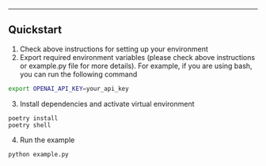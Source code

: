 ---

## Quickstart

1. Check above instructions for setting up your environment
2. Export required environment variables (please check above instructions or example.py file for more details).
   For example, if you are using bash, you can run the following command

```bash
export OPENAI_API_KEY=your_api_key
```

3. Install dependencies and activate virtual environment

```
poetry install
poetry shell
```

4. Run the example

```
python example.py
```
